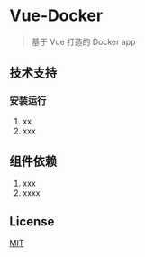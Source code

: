 # Vue-Docker

> 基于 Vue 打造的 Docker app

## 技术支持

### 安装运行

1. xx
2. xxx

## 组件依赖

1. xxx
2. xxxx

## License

[MIT](https://github.com/MoMoOwO/VueDocker/LICENSE)
